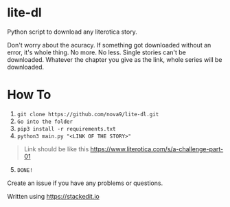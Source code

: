 # lite-dl
Python script to download any literotica story.

Don't worry about the acuracy. If something got downloaded without an error, it's whole thing. No more. No less. Single stories can't be downloaded. Whatever the chapter you give as the link, whole series will be downloaded.

# How To

 1. `git clone https://github.com/nova9/lite-dl.git`
 2. `Go into the folder`
 2. `pip3 install -r requirements.txt`
 4. `python3 main.py "<LINK OF THE STORY>"`
>Link should be like this
> https://www.literotica.com/s/a-challenge-part-01

 5. `DONE!`

Create an issue if you have any problems or questions.





Written using https://stackedit.io

